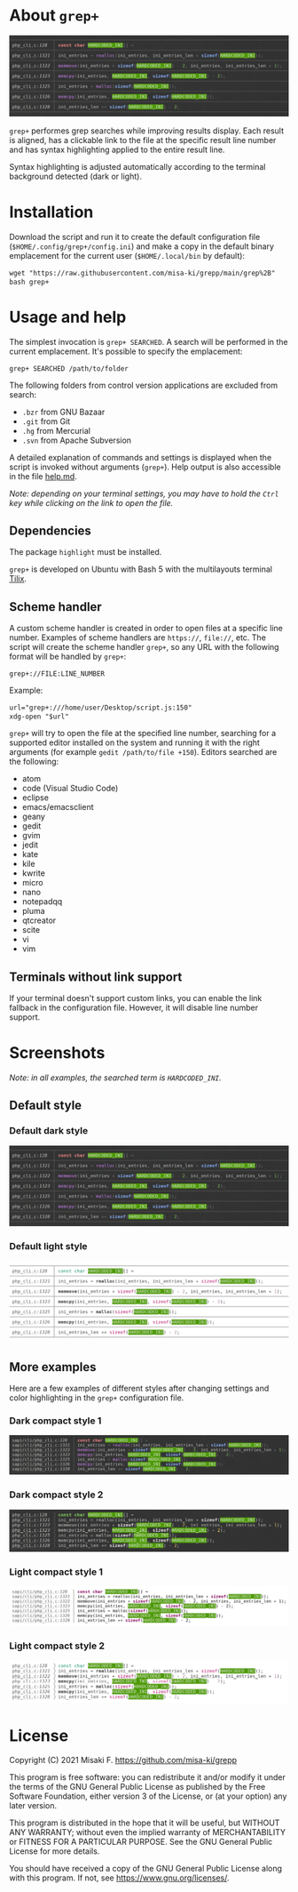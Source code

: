 # About `grep+`

![grep+](https://raw.githubusercontent.com/misa-ki/grepp/main/assets/default-dark.png)

`grep+` performes grep searches while improving results display. Each result is aligned, has a clickable link to the file at the specific result line number and has syntax highlighting applied to the entire result line.

Syntax highlighting is adjusted automatically according to the terminal background detected (dark or light).

# Installation

Download the script and run it to create the default configuration file (`$HOME/.config/grep+/config.ini`) and make a copy in the default binary emplacement for the current user (`$HOME/.local/bin` by default):

	wget "https://raw.githubusercontent.com/misa-ki/grepp/main/grep%2B"
	bash grep+

# Usage and help

The simplest invocation is `grep+ SEARCHED`. A search will be performed in the current emplacement. It's possible to specify the emplacement:

	grep+ SEARCHED /path/to/folder

The following folders from control version applications are excluded from search:

- `.bzr` from GNU Bazaar
- `.git` from Git
- `.hg` from Mercurial
- `.svn` from Apache Subversion

A detailed explanation of commands and settings is displayed when the script is invoked without arguments (`grep+`). Help output is also accessible in the file [help.md](https://github.com/misa-ki/grepp/blob/main/help.md).

*Note: depending on your terminal settings, you may have to hold the `Ctrl` key while clicking on the link to open the file.*

## Dependencies

The package `highlight` must be installed.

`grep+` is developed on Ubuntu with Bash 5 with the multilayouts terminal [Tilix](https://github.com/gnunn1/tilix).

## Scheme handler

A custom scheme handler is created in order to open files at a specific line number. Examples of scheme handlers are `https://`, `file://`, etc. The script will create the scheme handler `grep+`, so any URL with the following format will be handled by `grep+`:

	grep+://FILE:LINE_NUMBER

Example:

	url="grep+:///home/user/Desktop/script.js:150"
	xdg-open "$url"

`grep+` will try to open the file at the specified line number, searching for a supported editor installed on the system and running it with the right arguments (for example `gedit /path/to/file +150`). Editors searched are the following:

- atom
- code (Visual Studio Code)
- eclipse
- emacs/emacsclient
- geany
- gedit
- gvim
- jedit
- kate
- kile
- kwrite
- micro
- nano
- notepadqq
- pluma
- qtcreator
- scite
- vi
- vim

## Terminals without link support

If your terminal doesn't support custom links, you can enable the link fallback in the configuration file. However, it will disable line number support.

# Screenshots

*Note: in all examples, the searched term is `HARDCODED_INI`.*

## Default style

### Default dark style

![Default dark style](https://raw.githubusercontent.com/misa-ki/grepp/main/assets/default-dark.png)

### Default light style

![Default light style](https://raw.githubusercontent.com/misa-ki/grepp/main/assets/default-light.png)

## More examples

Here are a few examples of different styles after changing settings and color highlighting in the `grep+` configuration file.

### Dark compact style 1

![Dark compact style 1](https://raw.githubusercontent.com/misa-ki/grepp/main/assets/dark-compact-1.png)

### Dark compact style 2

![Dark compact style 2](https://raw.githubusercontent.com/misa-ki/grepp/main/assets/dark-compact-2.png)

### Light compact style 1

![Light compact style 1](https://raw.githubusercontent.com/misa-ki/grepp/main/assets/light-compact-1.png)

### Light compact style 2

![Light compact style 2](https://raw.githubusercontent.com/misa-ki/grepp/main/assets/light-compact-2.png)

# License

Copyright (C) 2021  Misaki F. <https://github.com/misa-ki/grepp>

This program is free software: you can redistribute it and/or modify
it under the terms of the GNU General Public License as published by
the Free Software Foundation, either version 3 of the License, or
(at your option) any later version.

This program is distributed in the hope that it will be useful,
but WITHOUT ANY WARRANTY; without even the implied warranty of
MERCHANTABILITY or FITNESS FOR A PARTICULAR PURPOSE.  See the
GNU General Public License for more details.

You should have received a copy of the GNU General Public License
along with this program.  If not, see <https://www.gnu.org/licenses/>.
